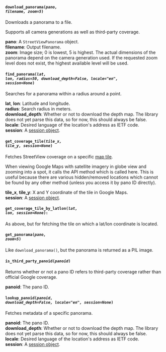 #### <code>download_panorama(<em>pano, filename, zoom=5</em>)</code>

Downloads a panorama to a file.

Supports all camera generations as well as third-party coverage.

**pano**: A `StreetViewPanorama` object.  
**filename**: Output filename.  
**zoom**: Image size; 0 is lowest, 5 is highest. The actual dimensions of the panorama depend on the camera generation used.
If the requested zoom level does not exist, the highest available level will be used.


#### <code>find_panorama(<em>lat, lon, radius=50, download_depth=False, locale="en", session=None</em>)</code>

Searches for a panorama within a radius around a point.

**lat**, **lon**: Latitude and longitude.  
**radius**: Search radius in meters.  
**download_depth**: Whether or not to download the depth map. The library does not yet parse this data, so for now, this should always be false.  
**locale**: Desired language of the location's address as IETF code.  
**session**: A [session object](https://docs.python-requests.org/en/master/user/advanced/#session-objects).


#### <code>get_coverage_tile(<em>tile_x, tile_y, session=None</em>)</code>

Fetches StreetView coverage on a specific [map tile](https://developers.google.com/maps/documentation/javascript/coordinates).

When viewing Google Maps with satellite imagery in globe view and zooming into a spot, it calls the API method
which is called here. This is useful because there are various hidden/removed locations which cannot be found by
any other method (unless you access it by pano ID directly).

**tile_x**, **tile_y**: X and Y coordinate of the tile in Google Maps.  
**session**: A [session object](https://docs.python-requests.org/en/master/user/advanced/#session-objects).


#### <code>get_coverage_tile_by_latlon(<em>lat, lon, session=None</em>):</code>

As above, but for fetching the tile on which a lat/lon coordinate is located.


#### <code>get_panorama(<em>pano, zoom=5</em>)</code>

Like `download_panorama()`, but the panorama is returned as a PIL image.


#### <code>is_third_party_panoid(<em>panoid</em>)</code>

Returns whether or not a pano ID refers to third-party coverage rather than official Google coverage.

**panoid**: The pano ID.


#### <code>lookup_panoid(<em>panoid, download_depth=False, locale="en", session=None</em>)</code>

Fetches metadata of a specific panorama.

**panoid**: The pano ID.  
**download_depth**: Whether or not to download the depth map. The library does not yet parse this data, so for now, this should always be false.  
**locale**: Desired language of the location's address as IETF code.  
**session**: A [session object](https://docs.python-requests.org/en/master/user/advanced/#session-objects).  
